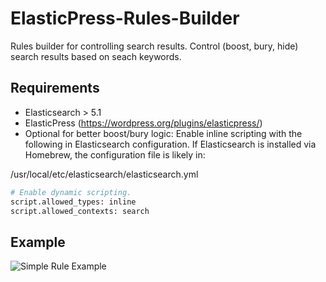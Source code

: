 # ElasticPress-Rules-Builder
Rules builder for controlling search results. Control (boost, bury, hide) search results based on seach keywords.

## Requirements
* Elasticsearch > 5.1
* ElasticPress (https://wordpress.org/plugins/elasticpress/)
* Optional for better boost/bury logic: Enable inline scripting with the following in Elasticsearch configuration. If Elasticsearch is installed via Homebrew, the configuration file is likely in:

/usr/local/etc/elasticsearch/elasticsearch.yml

``` bash
# Enable dynamic scripting.
script.allowed_types: inline
script.allowed_contexts: search
```

## Example
![Simple Rule Example](readme/assets/img/ep-rules-builder-simple-rule-2.gif)
